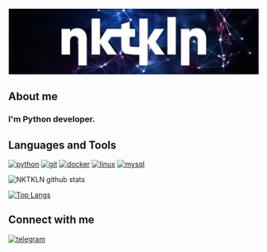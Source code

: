 ![Header](https://github.com/NKTKLN/NKTKLN/blob/main/attachments/background.jpg)

## About me
### I'm Python developer.
## Languages and Tools
<p><a href="https://www.python.org/"><img src="https://www.vectorlogo.zone/logos/python/python-icon.svg" alt="python" width="30" height="30"/></a>
<a href="https://git-scm.com/"><img src="https://www.vectorlogo.zone/logos/git-scm/git-scm-icon.svg" alt="git" width="30" height="30"/></a>
<a href="https://www.docker.com/"><img src="https://www.vectorlogo.zone/logos/docker/docker-icon.svg" alt="docker" width="30" height="30"/></a>
<a href="https://www.linux.org/"><img src="https://www.vectorlogo.zone/logos/linux/linux-icon.svg" alt="linux" width="30" height="30"/></a>
<a href="https://www.mysql.com/"><img src="https://www.vectorlogo.zone/logos/mysql/mysql-official.svg" alt="mysql" width="30" height="30"/></a></p>

![NKTKLN github stats](https://github-readme-stats.vercel.app/api?username=NKTKLN&count_private=true&show_icons=true&title_color=fff&icon_color=00b7ff&text_color=dbdbdb&bg_color=000000)

[![Top Langs](https://github-readme-stats.vercel.app/api/top-langs/?username=NKTKLN&layout=compact)](https://github.com/anuraghazra/github-readme-stats)

## Connect with me
<a href="https://t.me/NKTKLN"><img src="https://img.icons8.com/fluent/144/000000/telegram-app.png" alt="telegram" width="44" height="44"/></a>
